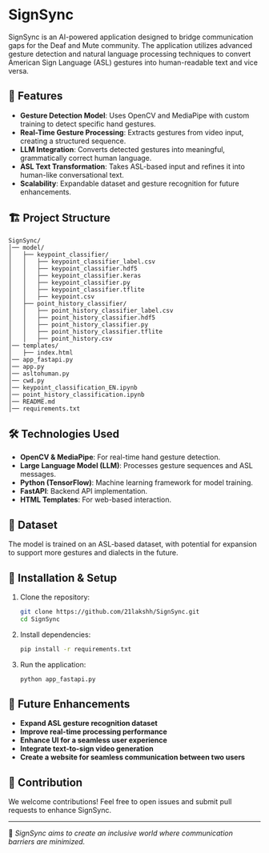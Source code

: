 # SignSync

SignSync is an AI-powered application designed to bridge communication gaps for the Deaf and Mute community. The application utilizes advanced gesture detection and natural language processing techniques to convert American Sign Language (ASL) gestures into human-readable text and vice versa.

## 🚀 Features
- **Gesture Detection Model**: Uses OpenCV and MediaPipe with custom training to detect specific hand gestures.
- **Real-Time Gesture Processing**: Extracts gestures from video input, creating a structured sequence.
- **LLM Integration**: Converts detected gestures into meaningful, grammatically correct human language.
- **ASL Text Transformation**: Takes ASL-based input and refines it into human-like conversational text.
- **Scalability**: Expandable dataset and gesture recognition for future enhancements.


## 🏗️ Project Structure
```
SignSync/
│── model/
│   ├── keypoint_classifier/
│   │   ├── keypoint_classifier_label.csv
│   │   ├── keypoint_classifier.hdf5
│   │   ├── keypoint_classifier.keras
│   │   ├── keypoint_classifier.py
│   │   ├── keypoint_classifier.tflite
│   │   ├── keypoint.csv
│   ├── point_history_classifier/
│   │   ├── point_history_classifier_label.csv
│   │   ├── point_history_classifier.hdf5
│   │   ├── point_history_classifier.py
│   │   ├── point_history_classifier.tflite
│   │   ├── point_history.csv
│── templates/
│   ├── index.html
│── app_fastapi.py
│── app.py
│── asltohuman.py
│── cwd.py
│── keypoint_classification_EN.ipynb
│── point_history_classification.ipynb
│── README.md
│── requirements.txt
```

## 🛠️ Technologies Used
- **OpenCV & MediaPipe**: For real-time hand gesture detection.
- **Large Language Model (LLM)**: Processes gesture sequences and ASL messages.
- **Python (TensorFlow)**: Machine learning framework for model training.
- **FastAPI**: Backend API implementation.
- **HTML Templates**: For web-based interaction.

## 📂 Dataset
The model is trained on an ASL-based dataset, with potential for expansion to support more gestures and dialects in the future.

## 🚀 Installation & Setup
1. Clone the repository:
   ```bash
   git clone https://github.com/21lakshh/SignSync.git   
   cd SignSync
   ```
2. Install dependencies:
   ```bash
   pip install -r requirements.txt
   ```
3. Run the application:
   ```bash
   python app_fastapi.py
   ```

## 🔮 Future Enhancements
- **Expand ASL gesture recognition dataset**
- **Improve real-time processing performance**
- **Enhance UI for a seamless user experience**
- **Integrate text-to-sign video generation**
- **Create a website for seamless communication between two users**

## 🤝 Contribution
We welcome contributions! Feel free to open issues and submit pull requests to enhance SignSync.

---
🌟 *SignSync aims to create an inclusive world where communication barriers are minimized.*


